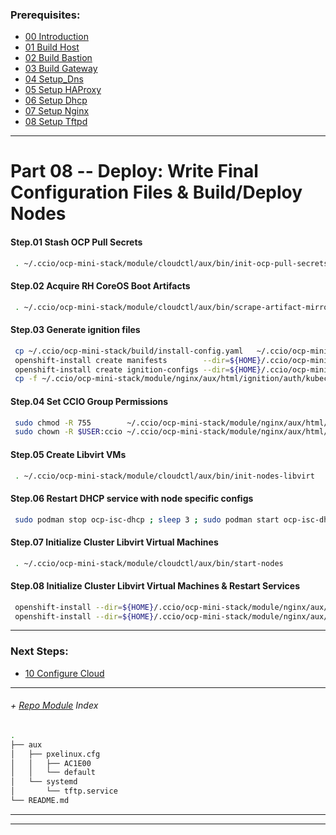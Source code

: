 ### Prerequisites:
  + [00 Introduction]
  + [01 Build Host]
  + [02 Build Bastion]
  + [03 Build Gateway]
  + [04 Setup_Dns]
  + [05 Setup HAProxy]
  + [06 Setup Dhcp]
  + [07 Setup Nginx]
  + [08 Setup Tftpd]
--------------------------------------------------------------------------------
    
# Part 08 -- Deploy: Write Final Configuration Files & Build/Deploy Nodes
####    Step.01 Stash OCP Pull Secrets
```sh
 . ~/.ccio/ocp-mini-stack/module/cloudctl/aux/bin/init-ocp-pull-secrets
```

####    Step.02 Acquire RH CoreOS Boot Artifacts
```sh
 . ~/.ccio/ocp-mini-stack/module/cloudctl/aux/bin/scrape-artifact-mirrors 
```

####    Step.03 Generate ignition files
```sh
 cp ~/.ccio/ocp-mini-stack/build/install-config.yaml   ~/.ccio/ocp-mini-stack/module/nginx/aux/html/ignition
 openshift-install create manifests        --dir=${HOME}/.ccio/ocp-mini-stack/module/nginx/aux/html/ignition/
 openshift-install create ignition-configs --dir=${HOME}/.ccio/ocp-mini-stack/module/nginx/aux/html/ignition/
 cp -f ~/.ccio/ocp-mini-stack/module/nginx/aux/html/ignition/auth/kubeconfig ~/.kube/config
```

####    Step.04 Set CCIO Group Permissions
```sh
 sudo chmod -R 755        ~/.ccio/ocp-mini-stack/module/nginx/aux/html/
 sudo chown -R $USER:ccio ~/.ccio/ocp-mini-stack/module/nginx/aux/html/
```

####    Step.05 Create Libvirt VMs
```sh
 . ~/.ccio/ocp-mini-stack/module/cloudctl/aux/bin/init-nodes-libvirt
```

####    Step.06 Restart DHCP service with node specific configs
```sh
 sudo podman stop ocp-isc-dhcp ; sleep 3 ; sudo podman start ocp-isc-dhcp
```

####    Step.07 Initialize Cluster Libvirt Virtual Machines
```sh
 . ~/.ccio/ocp-mini-stack/module/cloudctl/aux/bin/start-nodes
```

####    Step.08 Initialize Cluster Libvirt Virtual Machines & Restart Services
```sh
 openshift-install --dir=${HOME}/.ccio/ocp-mini-stack/module/nginx/aux/html/ignition/ wait-for bootstrap-complete --log-level=debug
 openshift-install --dir=${HOME}/.ccio/ocp-mini-stack/module/nginx/aux/html/ignition/ wait-for install-complete --log-level=debug
```
    
---------------------------------------------------------------------------------
    
### Next Steps:
  + [10 Configure Cloud]
    
---------------------------------------------------------------------------------
    
######  + [Repo Module] Index
```sh
.
├── aux
│   ├── pxelinux.cfg
│   │   ├── AC1E00
│   │   └── default
│   └── systemd
│       └── tftp.service
└── README.md
```

<!-- Markdown link & img dfn's -->
[Repo Module]:/module/tftpd
[podman]: https://podman.io
[Alpine Linux]:https://alpinelinux.org/
[TFTPd]:http://freshmeat.sourceforge.net/projects/tftp-hpa/
[tftp-hpa]:http://freshmeat.sourceforge.net/projects/tftp-hpa/
--------------------------------------------------------------------------------
--------------------------------------------------------------------------------
[00 Introduction]:/00_Introduction.md
<!-- Markdown link & img dfn's -->
[00 Introduction]:/00_Introduction.md
[01 Build Host]:/01_Build_Host.md
[02 Build Bastion]:/02_Build_Bastion.md
[03 Build Gateway]:/03_Build_Gateway.md
[04 Setup_Dns]:/04_Setup_DNS.md
[05 Setup HAProxy]:/05_Setup_HAProxy.md
[06 Setup Dhcp]:/06_Setup_DHCP.md
[07 Setup Nginx]:/07_Setup_Nginx.md
[08 Setup Tftpd]:/08_Setup_Tftpd.md
[09 Deploy Cloud]:/09_Deploy_Cloud.md
[10 Configure Cloud]:/10_Configure_Cloud.md
